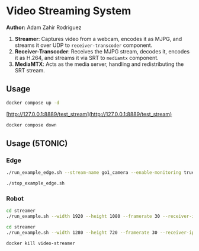 # Video Streaming System

**Author:** Adam Zahir Rodriguez

1. **Streamer**: Captures video from a webcam, encodes it as MJPG, and streams it over UDP to `receiver-transcoder` component.
2. **Receiver-Transcoder**: Receives the MJPG stream, decodes it, encodes it as H.264, and streams it via SRT to `mediamtx` component.
3. **MediaMTX**: Acts as the media server, handling and redistributing the SRT stream.


## Usage
```bash
docker compose up -d
```

[http://127.0.0.1:8889/test_stream](http://127.0.0.1:8889/test_stream)


```bash
docker compose down
```

## Usage (5TONIC)


### Edge
```bash
./run_example_edge.sh --stream-name go1_camera --enable-monitoring true --webrtc-additional-hosts 10.5.1.21 --use-h264 false
```

```bash
./stop_example_edge.sh
```

### Robot

```bash
cd streamer
./run_example.sh --width 1920 --height 1080 --framerate 30 --receiver-ip 10.5.1.21 --receiver-port 5554 --use-d435i true --use-h264 false
```

```bash
cd streamer
./run_example.sh --width 1280 --height 720 --framerate 30 --receiver-ip 10.5.1.21 --receiver-port 5554 --use-d435i true --use-h264 true --bitrate 4000
```

```bash
docker kill video-streamer
```